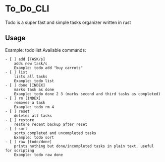 # To_Do_CLI
Todo is a super fast and simple tasks organizer written in rust

## Usage
Example: todo list
Available commands:

    - [ ] add [TASK/s]
        adds new task/s
        Example: todo add "buy carrots"
    - [ ] list
        lists all tasks
        Example: todo list
    - [ ] done [INDEX]
        marks task as done
        Example: todo done 2 3 (marks second and third tasks as completed)
    - [ ] rm [INDEX]
        removes a task
        Example: todo rm 4
    - [ ] reset
        deletes all tasks
    - [ ] restore
        restore recent backup after reset
    - [ ] sort
        sorts completed and uncompleted tasks
        Example: todo sort
    - [ ] raw [todo/done]
        prints nothing but done/incompleted tasks in plain text, useful for scripting
        Example: todo raw done
